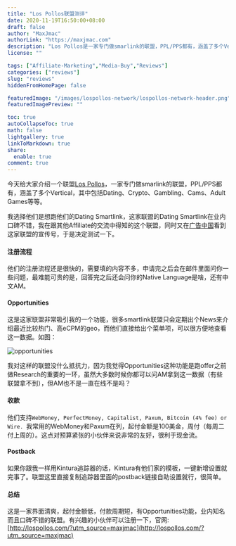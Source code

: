 ```yaml
---
title: "Los Pollos联盟测评"
date: 2020-11-19T16:50:00+08:00
draft: false
author: "MaxJmac"
authorLink: "https://maxjmac.com"
description: "Los Pollos是一家专门做smarlink的联盟，PPL/PPS都有，涵盖了多个Vertical，其中包括Dating、Crypto、Gambling、Cams、Adult Games等等。"
license: ""

tags: ["Affiliate-Marketing","Media-Buy","Reviews"]
categories: ["reviews"]
slug: "reviews"
hiddenFromHomePage: false

featuredImage: "/images/lospollos-network/lospollos-network-header.png"
featuredImagePreview: ""

toc: true
autoCollapseToc: true
math: false
lightgallery: true
linkToMarkdown: true
share:
  enable: true
comment: true
---
```

今天给大家介绍一个联盟[Los Pollos](http://lospollos.com/?utm_source=maxjmac)，一家专门做smarlink的联盟，PPL/PPS都有，涵盖了多个Vertical，其中包括Dating、Crypto、Gambling、Cams、Adult Games等等。

我选择他们是想跑他们的Dating Smartlink，这家联盟的Dating Smartlink在业内口碑不错，我在跟其他Affiliate的交流中得知的这个联盟，同时又在[广告中国](https://www.advertcn.com/?29736)看到这家联盟的宣传号，于是决定测试一下。

#### 注册流程

他们的注册流程还是很快的，需要填的内容不多，申请完之后会在邮件里面问你一些问题，最难能可贵的是，回答完之后还会问你的Native Language是啥，还有中文AM。

#### Opportunities

这是这家联盟非常吸引我的一个功能，很多smartlink联盟只会定期出个News来介绍最近比较热门、高eCPM的geo，而他们直接给出个菜单项，可以很方便地查看这一数据。如图：

![opportunities](/images/lospollos-network/opportunities.png)

我对这样的联盟没什么抵抗力，因为我觉得Opportunities这种功能是跑offer之前做Research的重要的一环，虽然大多数时候你都可以问AM拿到这一数据（有些联盟拿不到），但AM也不是一直在线不是吗？

#### 收款

他们支持`WebMoney, PerfectMoney, Capitalist, Paxum, Bitcoin (4% fee) or Wire. `我常用的WebMoney和Paxum在列，起付金额是100美金，周付（每周二付上周的）。这点对预算紧张的小伙伴来说非常的友好，很利于现金流。

#### Postback

如果你跟我一样用Kintura追踪器的话，Kintura有他们家的模板，一键新增设置就完事了。联盟这里直接复制追踪器里面的postback链接自助设置就行，很简单。

#### 总结

这是一家界面清爽，起付金额低，付款周期短，有Opportunities功能，业内知名而且口碑不错的联盟。有兴趣的小伙伴可以注册一下，官网: [http://lospollos.com/?utm_source=maxjmac](http://lospollos.com/?utm_source=maxjmac)